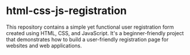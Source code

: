# html-css-js-registration
This repository contains a simple yet functional user registration form created using HTML, CSS, and JavaScript. It's a beginner-friendly project that demonstrates how to build a user-friendly registration page for websites and web applications.
